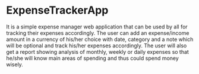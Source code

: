 # ExpenseTrackerApp
It is a simple expense manager web application that can be used by all for tracking their expenses accordingly. The user can add an expense/income amount in a currency of his/her choice with date, category and a note which will be optional and track his/her expenses accordingly. The user will also get a report showing analysis of monthly, weekly or daily expenses so that he/she will know main areas of spending and thus could spend money wisely.
